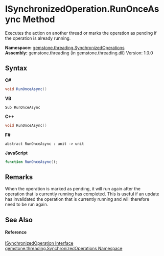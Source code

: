 # ISynchronizedOperation.RunOnceAsync Method 
 

Executes the action on another thread or marks the operation as pending if the operation is already running.

**Namespace:**&nbsp;<a href="1f40f322-ebc7-b97d-11c0-ccf540bd3b46">gemstone.threading.SynchronizedOperations</a><br />**Assembly:**&nbsp;gemstone.threading (in gemstone.threading.dll) Version: 1.0.0

## Syntax

**C#**<br />
``` C#
void RunOnceAsync()
```

**VB**<br />
``` VB
Sub RunOnceAsync
```

**C++**<br />
``` C++
void RunOnceAsync()
```

**F#**<br />
``` F#
abstract RunOnceAsync : unit -> unit 

```

**JavaScript**<br />
``` JavaScript
function RunOnceAsync();
```


## Remarks
When the operation is marked as pending, it will run again after the operation that is currently running has completed. This is useful if an update has invalidated the operation that is currently running and will therefore need to be run again.

## See Also


#### Reference
<a href="eed43965-f7ae-3704-0ea5-5c3b68f4e48b">ISynchronizedOperation Interface</a><br /><a href="1f40f322-ebc7-b97d-11c0-ccf540bd3b46">gemstone.threading.SynchronizedOperations Namespace</a><br />